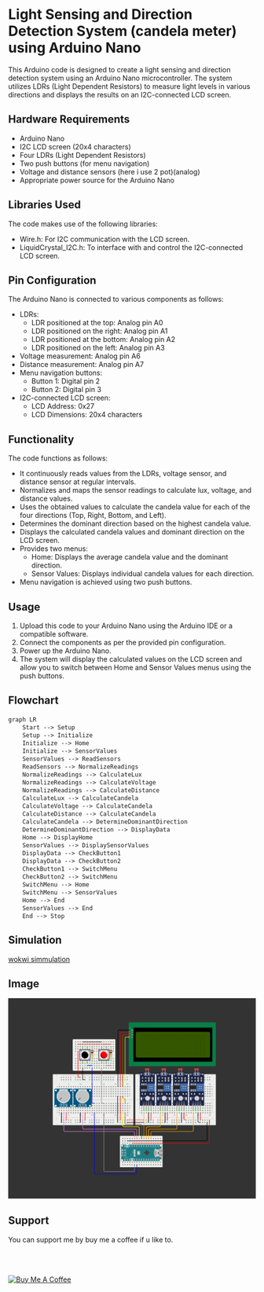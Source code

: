 # Light Sensing and Direction Detection System (candela meter) using Arduino Nano

This Arduino code is designed to create a light sensing and direction detection system using an Arduino Nano microcontroller. The system utilizes LDRs (Light Dependent Resistors) to measure light levels in various directions and displays the results on an I2C-connected LCD screen.

## Hardware Requirements

- Arduino Nano
- I2C LCD screen (20x4 characters)
- Four LDRs (Light Dependent Resistors)
- Two push buttons (for menu navigation)
- Voltage and distance sensors (here i use 2 pot)(analog)
- Appropriate power source for the Arduino Nano

## Libraries Used

The code makes use of the following libraries:

- Wire.h: For I2C communication with the LCD screen.
- LiquidCrystal_I2C.h: To interface with and control the I2C-connected LCD screen.

## Pin Configuration

The Arduino Nano is connected to various components as follows:

- LDRs:
  - LDR positioned at the top: Analog pin A0
  - LDR positioned on the right: Analog pin A1
  - LDR positioned at the bottom: Analog pin A2
  - LDR positioned on the left: Analog pin A3
- Voltage measurement: Analog pin A6
- Distance measurement: Analog pin A7
- Menu navigation buttons:
  - Button 1: Digital pin 2
  - Button 2: Digital pin 3
- I2C-connected LCD screen:
  - LCD Address: 0x27
  - LCD Dimensions: 20x4 characters

## Functionality

The code functions as follows:

- It continuously reads values from the LDRs, voltage sensor, and distance sensor at regular intervals.
- Normalizes and maps the sensor readings to calculate lux, voltage, and distance values.
- Uses the obtained values to calculate the candela value for each of the four directions (Top, Right, Bottom, and Left).
- Determines the dominant direction based on the highest candela value.
- Displays the calculated candela values and dominant direction on the LCD screen.
- Provides two menus:
  - Home: Displays the average candela value and the dominant direction.
  - Sensor Values: Displays individual candela values for each direction.
- Menu navigation is achieved using two push buttons.

## Usage

1. Upload this code to your Arduino Nano using the Arduino IDE or a compatible software.
2. Connect the components as per the provided pin configuration.
3. Power up the Arduino Nano.
4. The system will display the calculated values on the LCD screen and allow you to switch between Home and Sensor Values menus using the push buttons.

## Flowchart

```mermaid
graph LR
    Start --> Setup
    Setup --> Initialize
    Initialize --> Home
    Initialize --> SensorValues
    SensorValues --> ReadSensors
    ReadSensors --> NormalizeReadings
    NormalizeReadings --> CalculateLux
    NormalizeReadings --> CalculateVoltage
    NormalizeReadings --> CalculateDistance
    CalculateLux --> CalculateCandela
    CalculateVoltage --> CalculateCandela
    CalculateDistance --> CalculateCandela
    CalculateCandela --> DetermineDominantDirection
    DetermineDominantDirection --> DisplayData
    Home --> DisplayHome
    SensorValues --> DisplaySensorValues
    DisplayData --> CheckButton1
    DisplayData --> CheckButton2
    CheckButton1 --> SwitchMenu
    CheckButton2 --> SwitchMenu
    SwitchMenu --> Home
    SwitchMenu --> SensorValues
    Home --> End
    SensorValues --> End
    End --> Stop
```

## Simulation

[wokwi simmulation](https://wokwi.com/projects/379985688564603905)

## Image

![image](img/01.png)

## Support

You can support me by buy me a coffee if u like to.

<div align="left">
<!--   <h4>And you can also support me by <a href="https://www.buymeacoffee.com/azzar" target="_blank">buying me coffee</a></h4> -->
  <a href="https://www.buymeacoffee.com/azzar" target="_blank">
    <img src="https://cdn.buymeacoffee.com/buttons/v2/default-yellow.png" alt="Buy Me A Coffee" style="height: 42px !important;width: 151.9px !important; margin-top: 50px !important;">
  </a>
</div>
